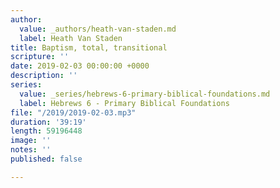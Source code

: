 ```yaml
---
author:
  value: _authors/heath-van-staden.md
  label: Heath Van Staden
title: Baptism, total, transitional
scripture: ''
date: 2019-02-03 00:00:00 +0000
description: ''
series:
  value: _series/hebrews-6-primary-biblical-foundations.md
  label: Hebrews 6 - Primary Biblical Foundations
file: "/2019/2019-02-03.mp3"
duration: '39:19'
length: 59196448
image: ''
notes: ''
published: false

---
```

